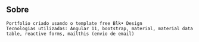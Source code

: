 
## Sobre

    Portfolio criado usando o template free Blk• Design
    Tecnologias utilizadas: Angular 11, bootstrap, material, material data table, reactive forms, mailthis (envio de email)